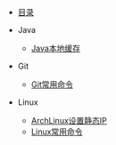 - [目录](README.md)

- Java
    - [Java本地缓存](java/Java本地缓存.md)
- Git
  - [Git常用命令](git/Git常用命令.md)
- Linux
  - [ArchLinux设置静态IP](linux/ArchLinux设置静态IP.md)
  - [Linux常用命令](linux/Linux常用命令.md)
